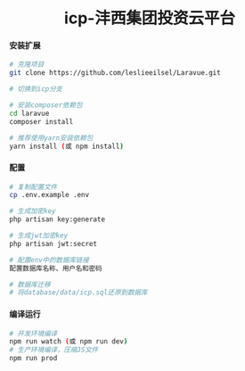 <h1 align="center">icp-沣西集团投资云平台</h1>

#### 安装扩展

```bash
# 克隆项目
git clone https://github.com/leslieeilsel/Laravue.git

# 切换到icp分支

# 安装composer依赖包
cd laravue
composer install

# 推荐使用yarn安装依赖包
yarn install (或 npm install)
```
#### 配置

```bash
# 复制配置文件
cp .env.example .env

# 生成加密key
php artisan key:generate

# 生成jwt加密key
php artisan jwt:secret

# 配置env中的数据库链接
配置数据库名称、用户名和密码

# 数据库迁移
# 将database/data/icp.sql还原到数据库
```

#### 编译运行

```bash
# 开发环境编译
npm run watch (或 npm run dev)
# 生产环境编译，压缩JS文件
npm run prod
```
